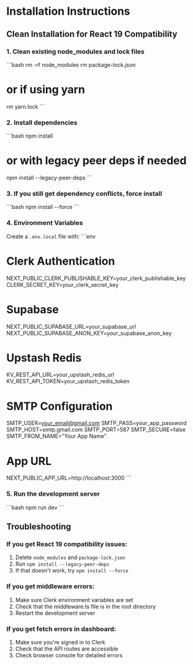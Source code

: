 # Installation Instructions

## Clean Installation for React 19 Compatibility

### 1. Clean existing node_modules and lock files
\`\`\`bash
rm -rf node_modules
rm package-lock.json
# or if using yarn
rm yarn.lock
\`\`\`

### 2. Install dependencies
\`\`\`bash
npm install
# or with legacy peer deps if needed
npm install --legacy-peer-deps
\`\`\`

### 3. If you still get dependency conflicts, force install
\`\`\`bash
npm install --force
\`\`\`

### 4. Environment Variables
Create a `.env.local` file with:
\`\`\`env
# Clerk Authentication
NEXT_PUBLIC_CLERK_PUBLISHABLE_KEY=your_clerk_publishable_key
CLERK_SECRET_KEY=your_clerk_secret_key

# Supabase
NEXT_PUBLIC_SUPABASE_URL=your_supabase_url
NEXT_PUBLIC_SUPABASE_ANON_KEY=your_supabase_anon_key

# Upstash Redis
KV_REST_API_URL=your_upstash_redis_url
KV_REST_API_TOKEN=your_upstash_redis_token

# SMTP Configuration
SMTP_USER=your_email@gmail.com
SMTP_PASS=your_app_password
SMTP_HOST=smtp.gmail.com
SMTP_PORT=587
SMTP_SECURE=false
SMTP_FROM_NAME="Your App Name"

# App URL
NEXT_PUBLIC_APP_URL=http://localhost:3000
\`\`\`

### 5. Run the development server
\`\`\`bash
npm run dev
\`\`\`

## Troubleshooting

### If you get React 19 compatibility issues:
1. Delete `node_modules` and `package-lock.json`
2. Run `npm install --legacy-peer-deps`
3. If that doesn't work, try `npm install --force`

### If you get middleware errors:
1. Make sure Clerk environment variables are set
2. Check that the middleware.ts file is in the root directory
3. Restart the development server

### If you get fetch errors in dashboard:
1. Make sure you're signed in to Clerk
2. Check that the API routes are accessible
3. Check browser console for detailed errors
